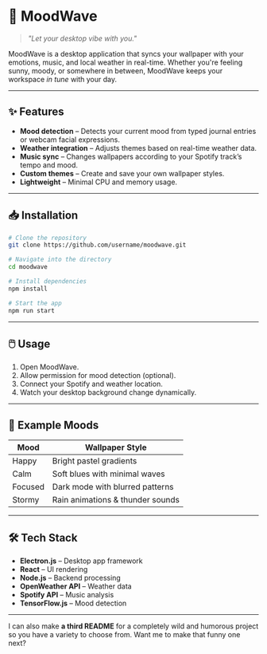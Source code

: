 # 🎵 MoodWave

> *"Let your desktop vibe with you."*

MoodWave is a desktop application that syncs your wallpaper with your emotions, music, and local weather in real-time. Whether you're feeling sunny, moody, or somewhere in between, MoodWave keeps your workspace *in tune* with your day.

---

## ✨ Features

* **Mood detection** – Detects your current mood from typed journal entries or webcam facial expressions.
* **Weather integration** – Adjusts themes based on real-time weather data.
* **Music sync** – Changes wallpapers according to your Spotify track’s tempo and mood.
* **Custom themes** – Create and save your own wallpaper styles.
* **Lightweight** – Minimal CPU and memory usage.

---

## 📥 Installation

```bash
# Clone the repository
git clone https://github.com/username/moodwave.git

# Navigate into the directory
cd moodwave

# Install dependencies
npm install

# Start the app
npm run start
```

---

## 🖱️ Usage

1. Open MoodWave.
2. Allow permission for mood detection (optional).
3. Connect your Spotify and weather location.
4. Watch your desktop background change dynamically.

---

## 🌈 Example Moods

| Mood    | Wallpaper Style                  |
| ------- | -------------------------------- |
| Happy   | Bright pastel gradients          |
| Calm    | Soft blues with minimal waves    |
| Focused | Dark mode with blurred patterns  |
| Stormy  | Rain animations & thunder sounds |

---

## 🛠 Tech Stack

* **Electron.js** – Desktop app framework
* **React** – UI rendering
* **Node.js** – Backend processing
* **OpenWeather API** – Weather data
* **Spotify API** – Music analysis
* **TensorFlow\.js** – Mood detection

---

I can also make **a third README** for a completely wild and humorous project so you have a variety to choose from.
Want me to make that funny one next?
